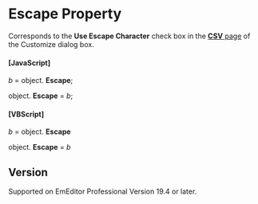 # Escape Property

Corresponds to the **Use Escape Character** check box in the [**CSV** page](../../dlg/customize/csv/index) of the Customize dialog box.

#### \[JavaScript\]

_b_ = object. **Escape**;

object. **Escape** = _b_;

#### \[VBScript\]

_b_ = object. **Escape**

object. **Escape** = _b_

## Version

Supported on EmEditor Professional Version 19.4 or later.